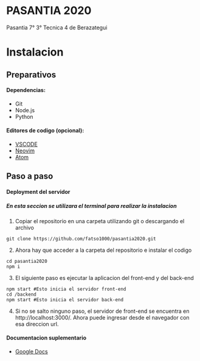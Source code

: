 # PASANTIA 2020
Pasantia 7° 3° Tecnica 4 de Berazategui

# Instalacion
## Preparativos
#### Dependencias:
* Git
* Node.js
* Python
#### Editores de codigo (opcional):
* [VSCODE](https://code.visualstudio.com/)
* [Neovim](https://neovim.io/)
* [Atom](https://atom.io/)
## Paso a paso
#### Deployment del servidor
##### *En esta seccion se utilizara el terminal para realizar la instalacion* 
1. Copiar el repositorio en una carpeta utilizando git o descargando el archivo
```
git clone https://github.com/fatso1000/pasantia2020.git
```
2. Ahora hay que acceder a la carpeta del repositorio e instalar el codigo
```
cd pasantia2020
npm i
```
3. El siguiente paso es ejecutar la aplicacion del front-end y del back-end
```
npm start #Esto inicia el servidor front-end
cd /backend
npm start #Esto inicia el servidor back-end
```
4. Si no se salto ninguno paso, el servidor de front-end se encuentra en http://localhost:3000/. Ahora puede ingresar desde el navegador con esa direccion url.

#### Documentacion suplementario
* [Google Docs](https://docs.google.com/document/d/1JiyfxzZFFVAlPOfiXO827ZUDTVUWe_U2SuqX5CDXIjw/edit?usp=sharing)
